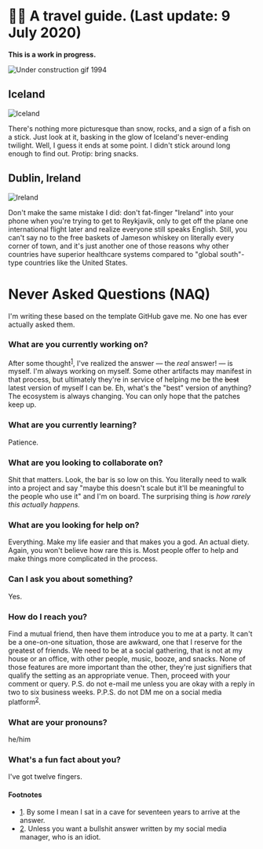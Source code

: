 # 🧚🏽 A travel guide. (Last update: 9 July 2020)

**This is a work in progress.**

![Under construction gif 1994](https://media.giphy.com/media/RsTGKbRqSjom4/giphy.gif)

## Iceland

![Iceland](https://photos.smugmug.com/photos/i-S8dJtL5/0/9ce7123b/X3/i-S8dJtL5-X3.jpg)

There's nothing more picturesque than snow, rocks, and a sign of a fish on a stick. Just look at it, basking in the glow of Iceland's never-ending twilight. Well, I guess it ends at some point. I didn't stick around long enough to find out. Protip: bring snacks.

## Dublin, Ireland

![Ireland](https://photos.smugmug.com/Dublin-Ireland/i-3RwgL53/0/49954213/X3/DSCF6555_edit-X3.jpg)

Don't make the same mistake I did: don't fat-finger "Ireland" into your phone when you're trying to get to Reykjavik, only to get off the plane one international flight later and realize everyone still speaks English. Still, you can't say no to the free baskets of Jameson whiskey on literally every corner of town, and it's just another one of those reasons why other countries have superior healthcare systems compared to "global south"-type countries like the United States.

<!--
**louh/louh** is a ✨ _special_ ✨ repository because its `README.md` (this file) appears on your GitHub profile.

Here are some ideas to get you started:

- 🔭 I’m currently working on ...
- 🌱 I’m currently learning ...
- 👯 I’m looking to collaborate on ...
- 🤔 I’m looking for help with ...
- 💬 Ask me about ...
- 📫 How to reach me: ...
- 😄 Pronouns: ...
- ⚡ Fun fact: ...
-->

# Never Asked Questions (NAQ)

I'm writing these based on the template GitHub gave me. No one has ever actually asked them.

### What are you currently working on?

After some thought<sup name="note-1">[1](./#user-content-superscript-1)</sup>, I've realized the answer — the _real_ answer! — is myself. I'm always working on myself. Some other artifacts may manifest in that process, but ultimately they're in service of helping me be the ~~best~~ latest version of myself I can be. Eh, what's the "best" version of anything? The ecosystem is always changing. You can only hope that the patches keep up.

### What are you currently learning?

Patience.

### What are you looking to collaborate on?

Shit that matters. Look, the bar is so low on this. You literally need to walk into a project and say "maybe this doesn't scale but it'll be meaningful to the people who use it" and I'm on board. The surprising thing is _how rarely this actually happens._

### What are you looking for help on?

Everything. Make my life easier and that makes you a god. An actual diety. Again, you won't believe how rare this is. Most people offer to help and make things more complicated in the process.

### Can I ask you about something?

Yes.

### How do I reach you?

Find a mutual friend, then have them introduce you to me at a party. It can't be a one-on-one situation, those are awkward, one that I reserve for the greatest of friends. We need to be at a social gathering, that is not at my house or an office, with other people, music, booze, and snacks. None of those features are more important than the other, they're just signifiers that qualify the setting as an appropriate venue. Then, proceed with your comment or query. P.S. do not e-mail me unless you are okay with a reply in two to six business weeks. P.P.S. do not DM me on a social media platform<sup name="note-2">[2](/#user-content-superscript-2)</sup>.

### What are your pronouns?

he/him

### What's a fun fact about you?

I've got twelve fingers.


#### Footnotes

- <span name="superscript-1">[1](./#user-content-note-1).</span> By some I mean I sat in a cave for seventeen years to arrive at the answer.
- <span name="superscript-2">[2](./#user-content-note-2).</span> Unless you want a bullshit answer written by my social media manager, who is an idiot.
